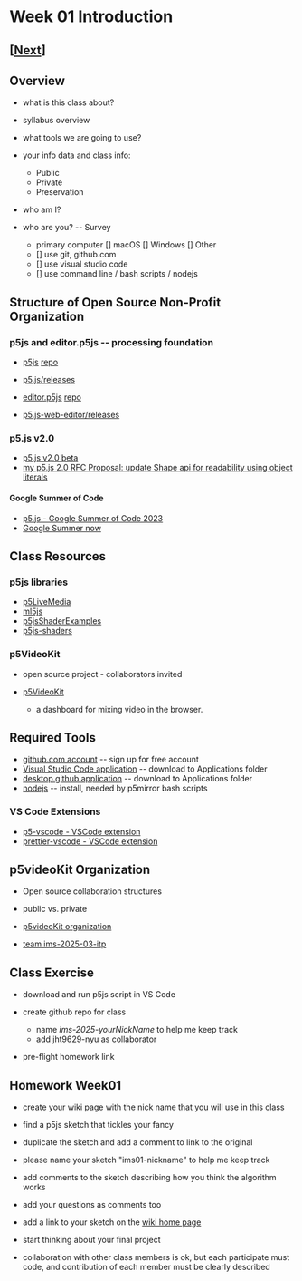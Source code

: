 # Week 01 Introduction

## [[Next](./02_code.md)]

## Overview

- what is this class about?
- syllabus overview

- what tools we are going to use?

- your info data and class info:

  - Public
  - Private
  - Preservation

- who am I?

- who are you? -- Survey

  - primary computer [] macOS [] Windows [] Other
  - [] use git, github.com
  - [] use visual studio code
  - [] use command line / bash scripts / nodejs

## Structure of Open Source Non-Profit Organization

### p5js and editor.p5js -- processing foundation

- [p5js](https://p5js.org/) [repo](https://github.com/processing/p5.js)
- [p5.js/releases](https://github.com/processing/p5.js/releases)

- [editor.p5js](https://editor.p5js.org/) [repo](https://github.com/processing/p5.js-web-editor)
- [p5.js-web-editor/releases](https://github.com/processing/p5.js-web-editor/releases)

### p5.js v2.0

- [p5.js v2.0 beta](https://github.com/processing/p5.js/releases)
- [my p5.js 2.0 RFC Proposal: update Shape api for readability using object literals](https://github.com/processing/p5.js/issues/7609)

#### Google Summer of Code

- [p5.js - Google Summer of Code 2023](https://github.com/processing/p5.js/blob/main/contributor_docs/project_wrapups/README.md)
- [Google Summer now](https://buildyourfuture.withgoogle.com/programs/summer-of-code)

## Class Resources

### p5js libraries

- [p5LiveMedia](https://github.com/vanevery/p5LiveMedia)
- [ml5js](https://ml5js.org/)
- [p5jsShaderExamples](https://github.com/aferriss/p5jsShaderExamples)
- [p5js-shaders](https://itp-xstory.github.io/p5js-shaders/#/)

### p5VideoKit

- open source project - collaborators invited

- [p5VideoKit](https://github.com/molab-itp/p5videoKit)
  - a dashboard for mixing video in the browser.

<!-- ### p5mirror

- [p5mirror](https://github.com/molab-itp/p5mirror)
  - mirror your editor.p5js sketches into a git repo

### moLib

- [moLib](https://github.com/molab-itp/moLib)
  - interactive multi-screen experiences on handheld and large screens
  - with or without p5js!
- [moSalon](https://github.com/molab-itp/moSalon)
  - examples for moLib

### p5moLibrary

- [p5moLibrary](https://github.com/molab-itp/p5moLibrary)
  - a p5js Library for cloud storage enhanced multi-device experiences
- [p5moExamples](https://github.com/molab-itp/p5moExamples)
  - p5js examples for p5moLibrary
 -->

## Required Tools

- [github.com account](https://github.com)
  -- sign up for free account
- [Visual Studio Code application](https://code.visualstudio.com/download)
  -- download to Applications folder
- [desktop.github application](https://desktop.github.com)
  -- download to Applications folder
- [nodejs](https://nodejs.org/en/download)
  -- install, needed by p5mirror bash scripts

### VS Code Extensions

- [p5-vscode - VSCode extension ](https://marketplace.visualstudio.com/items?itemName=samplavigne.p5-vscode)
- [prettier-vscode - VSCode extension](https://marketplace.visualstudio.com/items?itemName=esbenp.prettier-vscode)

## p5videoKit Organization

- Open source collaboration structures

- public vs. private

- [p5videoKit organization](https://github.com/p5videoKit)

- [team ims-2025-03-itp](https://github.com/orgs/p5videoKit/teams/ims-2025-03-itp)

## Class Exercise

- download and run p5js script in VS Code

- create github repo for class

  - name _ims-2025-yourNickName_ to help me keep track
  - add jht9629-nyu as collaborator

- pre-flight homework link

<!-- - use p5mirror
- [p5mirror](https://github.com/molab-itp/p5mirror)

  - mirror your editor.p5js sketches into a git repo

- pre-flight homework link -->

## Homework Week01

- create your wiki page with the nick name that you will use in this class

- find a p5js sketch that tickles your fancy
- duplicate the sketch and add a comment to link to the original
- please name your sketch "ims01-nickname" to help me keep track
- add comments to the sketch describing how you think the algorithm works
- add your questions as comments too

- add a link to your sketch on the [wiki home page](https://github.com/p5videoKit/IM-Screens-2025-03-itp/wiki#week-01-homework)

- start thinking about your final project
- collaboration with other class members is ok,
but each participate must code,
and contribution of each member must be clearly described
<!-- - enter any questions or notes on your wiki page -->
